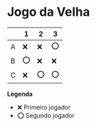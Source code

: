 # Jogo da Velha

|   | 1 | 2 | 3 |
|---|---|---|---|
| A | ❌ | ❌  | ⭕ |
| B | ⭕ | ❌ | ❌ |
| C | ❌ | ⭕ | ⭕ |

**Legenda**

- ❌ Primeiro jogador 
- ⭕ Segundo jogador